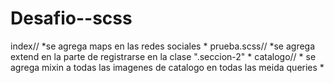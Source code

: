# Desafio--scss
index// *se agrega maps en las redes sociales *
prueba.scss// *se agrega extend en la parte de registrarse en la clase ".seccion-2" *
catalogo// * se agrega mixin a todas las imagenes de catalogo en todas las meida queries *